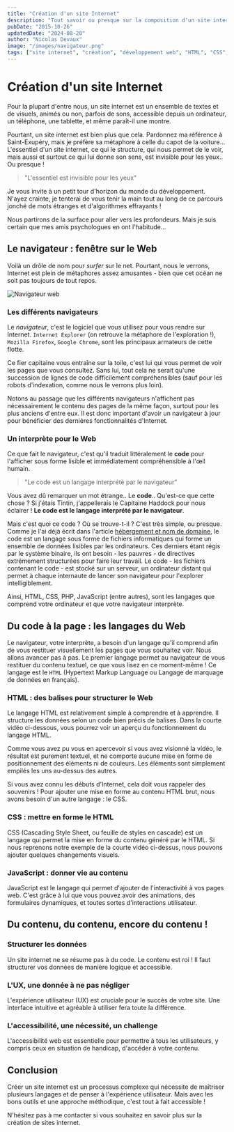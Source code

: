 ```yaml
---
title: "Création d'un site Internet"
description: "Tout savoir ou presque sur la composition d'un site internet. Comprendre la structure et le code d'un site."
pubDate: "2015-10-26"
updatedDate: "2024-08-20"
author: "Nicolas Devaux"
image: "/images/navigateur.png"
tags: ["site internet", "création", "développement web", "HTML", "CSS", "JavaScript"]
---
```


# Création d'un site Internet

Pour la plupart d'entre nous, un site internet est un ensemble de textes et de visuels, animés ou non, parfois de sons, accessible depuis un ordinateur, un téléphone, une tablette, et même paraît-il une montre.

Pourtant, un site internet est bien plus que cela. Pardonnez ma référence à Saint-Exupéry, mais je préfère sa métaphore à celle du capot de la voiture... L'essentiel d'un site internet, ce qui le structure, qui nous permet de le voir, mais aussi et surtout ce qui lui donne son sens, est invisible pour les yeux.. Ou presque !

> "L'essentiel est invisible pour les yeux"

Je vous invite à un petit tour d'horizon du monde du développement. N'ayez crainte, je tenterai de vous tenir la main tout au long de ce parcours jonché de mots étranges et d'algorithmes effrayants !

Nous partirons de la surface pour aller vers les profondeurs. Mais je suis certain que mes amis psychologues en ont l'habitude...

## Le navigateur : fenêtre sur le Web

Voilà un drôle de nom pour *surfer* sur le net. Pourtant, nous le verrons, Internet est plein de métaphores assez amusantes - bien que cet océan ne soit pas toujours de tout repos.

![Navigateur web](/images/navigateur.png)

### Les différents navigateurs

Le *navigateur*, c'est le logiciel que vous utilisez pour vous rendre sur Internet. `Internet Explorer` (on retrouve la métaphore de l'exploration !), `Mozilla Firefox`, `Google Chrome`, sont les principaux armateurs de cette flotte.

Ce fier capitaine vous entraîne sur la toile, c'est lui qui vous permet de voir les pages que vous consultez. Sans lui, tout cela ne serait qu'une succession de lignes de code difficilement compréhensibles (sauf pour les robots d'indexation, comme nous le verrons plus loin).

Notons au passage que les différents navigateurs n'affichent pas nécessairement le contenu des pages de la même façon, surtout pour les plus anciens d'entre eux. Il est donc important d'avoir un navigateur à jour pour bénéficier des dernières fonctionnalités d'Internet.

### Un interprète pour le Web

Ce que fait le navigateur, c'est qu'il traduit littéralement le **code** pour l'afficher sous forme lisible et immédiatement compréhensible à l'œil humain.

> "Le code est un langage interprété par le navigateur"

Vous avez dû remarquer un mot étrange.. Le **code**.. Qu'est-ce que cette chose ? Si j'étais Tintin, j'appellerais le Capitaine Haddock pour nous éclairer ! **Le code est le langage interprété par le navigateur**.

Mais c'est quoi ce code ? Où se trouve-t-il ? C'est très simple, ou presque. Comme je l'ai déjà écrit dans l'article [hébergement et nom de domaine](/blog/nom-de-domaine-hebergement), le code est un langage sous forme de fichiers informatiques qui forme un ensemble de données lisibles par les ordinateurs. Ces derniers étant régis par le système binaire, ils ont besoin - les pauvres - de directives extrêmement structurées pour faire leur travail. Le code - les fichiers contenant le code - est stocké sur un serveur, un ordinateur distant qui permet à chaque internaute de lancer son navigateur pour l'explorer intelligiblement.

Ainsi, HTML, CSS, PHP, JavaScript (entre autres), sont les langages que comprend votre ordinateur et que votre navigateur interprète.

## Du code à la page : les langages du Web

Le navigateur, votre interprète, a besoin d'un langage qu'il comprend afin de vous restituer visuellement les pages que vous souhaitez voir. Nous allons avancer pas à pas. Le premier langage permet au navigateur de vous restituer du contenu textuel, ce que vous lisez en ce moment-même ! Ce langage est le `HTML` (Hypertext Markup Language ou Langage de marquage de données en français).

### HTML : des balises pour structurer le Web

Le langage HTML est relativement simple à comprendre et à apprendre. Il structure les données selon un code bien précis de balises. Dans la courte vidéo ci-dessous, vous pourrez voir un aperçu du fonctionnement du langage HTML.

Comme vous avez pu vous en apercevoir si vous avez visionné la vidéo, le résultat est purement textuel, et ne comporte aucune mise en forme de positionnement des éléments ni de couleurs. Les éléments sont simplement empilés les uns au-dessus des autres.

Si vous avez connu les débuts d'Internet, cela doit vous rappeler des souvenirs ! Pour ajouter une mise en forme au contenu HTML brut, nous avons besoin d'un autre langage : le CSS.

### CSS : mettre en forme le HTML

CSS (Cascading Style Sheet, ou feuille de styles en cascade) est un langage qui permet la mise en forme du contenu généré par le HTML. Si nous reprenons notre exemple de la courte vidéo ci-dessus, nous pouvons ajouter quelques changements visuels.

### JavaScript : donner vie au contenu

JavaScript est le langage qui permet d'ajouter de l'interactivité à vos pages web. C'est grâce à lui que vous pouvez avoir des animations, des formulaires dynamiques, et toutes sortes d'interactions utilisateur.

## Du contenu, du contenu, encore du contenu !

### Structurer les données

Un site internet ne se résume pas à du code. Le contenu est roi ! Il faut structurer vos données de manière logique et accessible.

### L'UX, une donnée à ne pas négliger

L'expérience utilisateur (UX) est cruciale pour le succès de votre site. Une interface intuitive et agréable à utiliser fera toute la différence.

### L'accessibilité, une nécessité, un challenge

L'accessibilité web est essentielle pour permettre à tous les utilisateurs, y compris ceux en situation de handicap, d'accéder à votre contenu.

## Conclusion

Créer un site internet est un processus complexe qui nécessite de maîtriser plusieurs langages et de penser à l'expérience utilisateur. Mais avec les bons outils et une approche méthodique, c'est tout à fait accessible !

N'hésitez pas à me contacter si vous souhaitez en savoir plus sur la création de sites internet.

